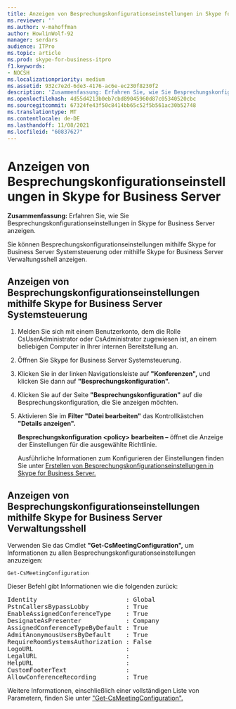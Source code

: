 ```yaml
---
title: Anzeigen von Besprechungskonfigurationseinstellungen in Skype for Business Server
ms.reviewer: ''
ms.author: v-mahoffman
author: HowlinWolf-92
manager: serdars
audience: ITPro
ms.topic: article
ms.prod: skype-for-business-itpro
f1.keywords:
- NOCSH
ms.localizationpriority: medium
ms.assetid: 932c7e2d-6de3-4176-ac6e-ec230f8230f2
description: 'Zusammenfassung: Erfahren Sie, wie Sie Besprechungskonfigurationseinstellungen in Skype for Business Server anzeigen.'
ms.openlocfilehash: 4d55d4213b0eb7cbd89045960d87c05340520cbc
ms.sourcegitcommit: 67324fe43f50c8414bb65c52f5b561ac30b52748
ms.translationtype: MT
ms.contentlocale: de-DE
ms.lasthandoff: 11/08/2021
ms.locfileid: "60837627"
---
```

# <a name="view-meeting-configuration-settings-in-skype-for-business-server"></a>Anzeigen von Besprechungskonfigurationseinstellungen in Skype for Business Server
 
**Zusammenfassung:** Erfahren Sie, wie Sie Besprechungskonfigurationseinstellungen in Skype for Business Server anzeigen.
  
Sie können Besprechungskonfigurationseinstellungen mithilfe Skype for Business Server Systemsteuerung oder mithilfe Skype for Business Server Verwaltungsshell anzeigen.
  
## <a name="view-meeting-configuration-settings-by-using-skype-for-business-server-control-panel"></a>Anzeigen von Besprechungskonfigurationseinstellungen mithilfe Skype for Business Server Systemsteuerung
<a name="BKMK_ViewJoinSettings"> </a>

1. Melden Sie sich mit einem Benutzerkonto, dem die Rolle CsUserAdministrator oder CsAdministrator zugewiesen ist, an einem beliebigen Computer in Ihrer internen Bereitstellung an.
    
2.  Öffnen Sie Skype for Business Server Systemsteuerung.
    
3. Klicken Sie in der linken Navigationsleiste auf **"Konferenzen",** und klicken Sie dann auf **"Besprechungskonfiguration".**
    
4. Klicken Sie auf der Seite **"Besprechungskonfiguration"** auf die Besprechungskonfiguration, die Sie anzeigen möchten.
    
5. Aktivieren Sie im **Filter "Datei bearbeiten"** das Kontrollkästchen **"Details anzeigen".**
    
    **Besprechungskonfiguration \<policy\> bearbeiten –** öffnet die Anzeige der Einstellungen für die ausgewählte Richtlinie.
    
    Ausführliche Informationen zum Konfigurieren der Einstellungen finden Sie unter [Erstellen von Besprechungskonfigurationseinstellungen in Skype for Business Server.](create-settings.md)
    
## <a name="view-meeting-configuration-settings-by-using-skype-for-business-server-management-shell"></a>Anzeigen von Besprechungskonfigurationseinstellungen mithilfe Skype for Business Server Verwaltungsshell
<a name="BKMK_ViewJoinSettings"> </a>

Verwenden Sie das Cmdlet **"Get-CsMeetingConfiguration",** um Informationen zu allen Besprechungskonfigurationseinstellungen anzuzeigen:
  
```
Get-CsMeetingConfiguration
```

Dieser Befehl gibt Informationen wie die folgenden zurück:
  
<pre>
Identity                        : Global
PstnCallersBypassLobby          : True
EnableAssignedConferenceType    : True
DesignateAsPresenter            : Company
AssignedConferenceTypeByDefault : True
AdmitAnonymousUsersByDefault    : True
RequireRoomSystemsAuthorization : False
LogoURL                         :
LegalURL                        :
HelpURL                         :
CustomFooterText                :
AllowConferenceRecording        : True
</pre>

Weitere Informationen, einschließlich einer vollständigen Liste von Parametern, finden Sie unter ["Get-CsMeetingConfiguration".](/powershell/module/skype/get-csmeetingconfiguration?view=skype-ps)
